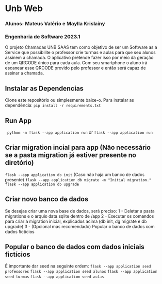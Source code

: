 # Unb Web
### Alunos: Mateus Valério e Maylla Krislainy
### Engenharia de Software 2023.1

O projeto Chamadas UNB SAAS tem como objetivo de ser um Software as a Service que possibilite o professor crie turmas e aulas para que seu alunos assinem a chamada. O aplicativo pretende fazer isso por meio da geração de um QRCODE único para cada aula. Com seu smartphone o aluno irá escanear esse QRCODE provido pelo professor e então será capaz de assinar a chamada.

## Instalar as Dependencias

Clone este repositório ou simplesmente baixe-o. Para instalar as dependência: `pip install -r requirements.txt`

## Run App

` python -m flask --app application run` or `flask --app application run`

## Criar migration incial para app (Não necessário se a pasta migration já estiver presente no diretório)

`flask --app application db init` (Caso não haja um banco de dados presente) `flask --app application db migrate -m "Initial migration."` `flask --app application db upgrade`

## Criar novo banco de dados

Se desejas criar uma nova base de dados, será preciso:
1 - Deletar a pasta migrations e o arquio data.sqlite dentro de /app
2 - Executar os comandos para criar a migration inicial, explicados acima (db init, dg migrate e db upgrade)
3 - (Opcional mas recomendado) Popular o banco de dados com dados fictícios

## Popular o banco de dados com dados iniciais fictícios

É importante dar seed na seguinte ordem:
`flask --app application seed professores`
`flask --app application seed alunos` 
`flask --app application seed turmas`
`flask --app application seed aulas`

